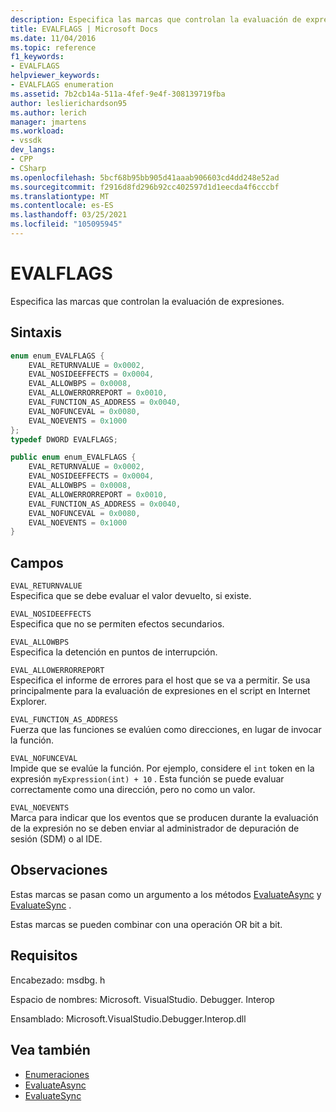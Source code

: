 ```yaml
---
description: Especifica las marcas que controlan la evaluación de expresiones.
title: EVALFLAGS | Microsoft Docs
ms.date: 11/04/2016
ms.topic: reference
f1_keywords:
- EVALFLAGS
helpviewer_keywords:
- EVALFLAGS enumeration
ms.assetid: 7b2cb14a-511a-4fef-9e4f-308139719fba
author: leslierichardson95
ms.author: lerich
manager: jmartens
ms.workload:
- vssdk
dev_langs:
- CPP
- CSharp
ms.openlocfilehash: 5bcf68b95bb905d41aaab906603cd4dd248e52ad
ms.sourcegitcommit: f2916d8fd296b92cc402597d1d1eecda4f6cccbf
ms.translationtype: MT
ms.contentlocale: es-ES
ms.lasthandoff: 03/25/2021
ms.locfileid: "105095945"
---
```

# <a name="evalflags"></a>EVALFLAGS
Especifica las marcas que controlan la evaluación de expresiones.

## <a name="syntax"></a>Sintaxis

```cpp
enum enum_EVALFLAGS {
    EVAL_RETURNVALUE = 0x0002,
    EVAL_NOSIDEEFFECTS = 0x0004,
    EVAL_ALLOWBPS = 0x0008,
    EVAL_ALLOWERRORREPORT = 0x0010,
    EVAL_FUNCTION_AS_ADDRESS = 0x0040,
    EVAL_NOFUNCEVAL = 0x0080,
    EVAL_NOEVENTS = 0x1000
};
typedef DWORD EVALFLAGS;
```

```csharp
public enum enum_EVALFLAGS {
    EVAL_RETURNVALUE = 0x0002,
    EVAL_NOSIDEEFFECTS = 0x0004,
    EVAL_ALLOWBPS = 0x0008,
    EVAL_ALLOWERRORREPORT = 0x0010,
    EVAL_FUNCTION_AS_ADDRESS = 0x0040,
    EVAL_NOFUNCEVAL = 0x0080,
    EVAL_NOEVENTS = 0x1000
}
```

## <a name="fields"></a>Campos
`EVAL_RETURNVALUE`\
Especifica que se debe evaluar el valor devuelto, si existe.

`EVAL_NOSIDEEFFECTS`\
Especifica que no se permiten efectos secundarios.

`EVAL_ALLOWBPS`\
Especifica la detención en puntos de interrupción.

`EVAL_ALLOWERRORREPORT`\
Especifica el informe de errores para el host que se va a permitir. Se usa principalmente para la evaluación de expresiones en el script en Internet Explorer.

`EVAL_FUNCTION_AS_ADDRESS`\
Fuerza que las funciones se evalúen como direcciones, en lugar de invocar la función.

`EVAL_NOFUNCEVAL`\
Impide que se evalúe la función. Por ejemplo, considere el `int` token en la expresión `myExpression(int) + 10` . Esta función se puede evaluar correctamente como una dirección, pero no como un valor.

`EVAL_NOEVENTS`\
Marca para indicar que los eventos que se producen durante la evaluación de la expresión no se deben enviar al administrador de depuración de sesión (SDM) o al IDE.

## <a name="remarks"></a>Observaciones
Estas marcas se pasan como un argumento a los métodos [EvaluateAsync](../../../extensibility/debugger/reference/idebugexpression2-evaluateasync.md) y [EvaluateSync](../../../extensibility/debugger/reference/idebugexpression2-evaluatesync.md) .

Estas marcas se pueden combinar con una operación OR bit a bit.

## <a name="requirements"></a>Requisitos
Encabezado: msdbg. h

Espacio de nombres: Microsoft. VisualStudio. Debugger. Interop

Ensamblado: Microsoft.VisualStudio.Debugger.Interop.dll

## <a name="see-also"></a>Vea también
- [Enumeraciones](../../../extensibility/debugger/reference/enumerations-visual-studio-debugging.md)
- [EvaluateAsync](../../../extensibility/debugger/reference/idebugexpression2-evaluateasync.md)
- [EvaluateSync](../../../extensibility/debugger/reference/idebugexpression2-evaluatesync.md)
